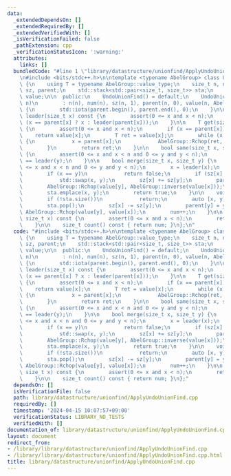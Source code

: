 ```yaml
---
data:
  _extendedDependsOn: []
  _extendedRequiredBy: []
  _extendedVerifiedWith: []
  _isVerificationFailed: false
  _pathExtension: cpp
  _verificationStatusIcon: ':warning:'
  attributes:
    links: []
  bundledCode: "#line 1 \"library/datastructure/unionfind/ApplyUndoUnionFind.cpp\"\
    \n#include <bits/stdc++.h>\n\ntemplate <typename AbelGroup> class UndoUnionFind\
    \ {\n    using T = typename AbelGroup::value_type;\n    size_t n, num;\n    std::vector<size_t>\
    \ sz, parent;\n    std::stack<std::pair<size_t, size_t>> sta;\n    std::vector<T>\
    \ value;\n\n  public:\n    UndoUnionFind() = default;\n    UndoUnionFind(size_t\
    \ n)\n        : n(n), num(n), sz(n, 1), parent(n, 0), value(n, AbelGroup::unit())\
    \ {\n        std::iota(parent.begin(), parent.end(), 0);\n    }\n\n    size_t\
    \ leader(size_t x) const {\n        assert(0 <= x and x < n);\n        return\
    \ (x == parent[x] ? x : leader(parent[x]));\n    }\n\n    T get(size_t x) const\
    \ {\n        assert(0 <= x and x < n);\n        if (x == parent[x])\n        \
    \    return value[x];\n        T ret = value[x];\n        while (x != parent[x])\
    \ {\n            x = parent[x];\n            AbelGroup::Rchop(ret, value[x]);\n\
    \        }\n        return ret;\n    }\n\n    bool same(size_t x, size_t y) const\
    \ {\n        assert(0 <= x and x < n and 0 <= y and y < n);\n        return leader(x)\
    \ == leader(y);\n    }\n\n    bool merge(size_t x, size_t y) {\n        assert(0\
    \ <= x and x < n and 0 <= y and y < n);\n        x = leader(x);\n        y = leader(y);\n\
    \        if (x == y)\n            return false;\n        if (sz[x] < sz[y])\n\
    \            std::swap(x, y);\n        sz[x] += sz[y];\n        parent[y] = x;\n\
    \        AbelGroup::Rchop(value[y], AbelGroup::inverse(value[x]));\n        num--;\n\
    \        sta.emplace(x, y);\n        return true;\n    }\n\n    void undo() {\n\
    \        if (!sta.size())\n            return;\n        auto [x, y] = sta.top();\n\
    \        sta.pop();\n        sz[x] -= sz[y];\n        parent[y] = y;\n       \
    \ AbelGroup::Rchop(value[y], value[x]);\n        num++;\n    }\n\n    size_t size(const\
    \ size_t x) const {\n        assert(0 <= x and x < n);\n        return sz[leader(x)];\n\
    \    }\n\n    size_t count() const { return num; }\n};\n"
  code: "#include <bits/stdc++.h>\n\ntemplate <typename AbelGroup> class UndoUnionFind\
    \ {\n    using T = typename AbelGroup::value_type;\n    size_t n, num;\n    std::vector<size_t>\
    \ sz, parent;\n    std::stack<std::pair<size_t, size_t>> sta;\n    std::vector<T>\
    \ value;\n\n  public:\n    UndoUnionFind() = default;\n    UndoUnionFind(size_t\
    \ n)\n        : n(n), num(n), sz(n, 1), parent(n, 0), value(n, AbelGroup::unit())\
    \ {\n        std::iota(parent.begin(), parent.end(), 0);\n    }\n\n    size_t\
    \ leader(size_t x) const {\n        assert(0 <= x and x < n);\n        return\
    \ (x == parent[x] ? x : leader(parent[x]));\n    }\n\n    T get(size_t x) const\
    \ {\n        assert(0 <= x and x < n);\n        if (x == parent[x])\n        \
    \    return value[x];\n        T ret = value[x];\n        while (x != parent[x])\
    \ {\n            x = parent[x];\n            AbelGroup::Rchop(ret, value[x]);\n\
    \        }\n        return ret;\n    }\n\n    bool same(size_t x, size_t y) const\
    \ {\n        assert(0 <= x and x < n and 0 <= y and y < n);\n        return leader(x)\
    \ == leader(y);\n    }\n\n    bool merge(size_t x, size_t y) {\n        assert(0\
    \ <= x and x < n and 0 <= y and y < n);\n        x = leader(x);\n        y = leader(y);\n\
    \        if (x == y)\n            return false;\n        if (sz[x] < sz[y])\n\
    \            std::swap(x, y);\n        sz[x] += sz[y];\n        parent[y] = x;\n\
    \        AbelGroup::Rchop(value[y], AbelGroup::inverse(value[x]));\n        num--;\n\
    \        sta.emplace(x, y);\n        return true;\n    }\n\n    void undo() {\n\
    \        if (!sta.size())\n            return;\n        auto [x, y] = sta.top();\n\
    \        sta.pop();\n        sz[x] -= sz[y];\n        parent[y] = y;\n       \
    \ AbelGroup::Rchop(value[y], value[x]);\n        num++;\n    }\n\n    size_t size(const\
    \ size_t x) const {\n        assert(0 <= x and x < n);\n        return sz[leader(x)];\n\
    \    }\n\n    size_t count() const { return num; }\n};"
  dependsOn: []
  isVerificationFile: false
  path: library/datastructure/unionfind/ApplyUndoUnionFind.cpp
  requiredBy: []
  timestamp: '2024-04-15 10:07:57+09:00'
  verificationStatus: LIBRARY_NO_TESTS
  verifiedWith: []
documentation_of: library/datastructure/unionfind/ApplyUndoUnionFind.cpp
layout: document
redirect_from:
- /library/library/datastructure/unionfind/ApplyUndoUnionFind.cpp
- /library/library/datastructure/unionfind/ApplyUndoUnionFind.cpp.html
title: library/datastructure/unionfind/ApplyUndoUnionFind.cpp
---
```


